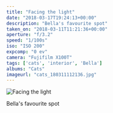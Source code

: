 ```yaml
---
title: "Facing the light"
date: "2018-03-17T19:24:13+00:00"
description: "Bella's favourite spot"
taken_on: "2018-03-11T11:21:36+00:00"
aperture: "f/3.2"
speed: "1/100s"
iso: "ISO 200"
expcomp: "0 ev"
camera: "Fujifilm X100T"
tags: ['cats', 'interior', 'Bella']
albums: "Cats"
imageurl: "cats_180311112136.jpg"
---
```


![Facing the light](https://wingsopenwide-images.s3.amazonaws.com/s/cats_180311112136.jpg)

Bella's favourite spot